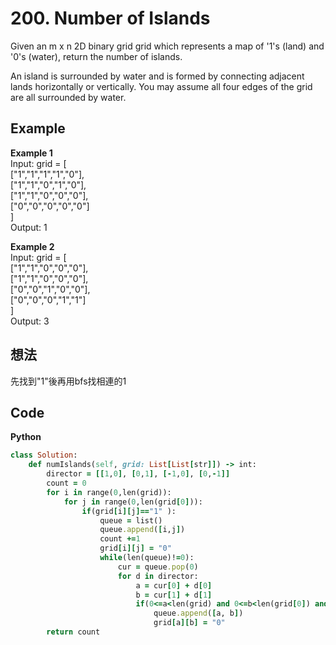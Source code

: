 # 200. Number of Islands
Given an m x n 2D binary grid grid which represents a map of '1's (land) and '0's (water), return the number of islands.

An island is surrounded by water and is formed by connecting adjacent lands horizontally or vertically. You may assume all four edges of the grid are all surrounded by water.

 
## Example
**Example 1**  
Input: grid = [  
  ["1","1","1","1","0"],  
  ["1","1","0","1","0"],  
  ["1","1","0","0","0"],  
  ["0","0","0","0","0"]  
]   
Output: 1  

**Example 2**  
Input: grid = [  
  ["1","1","0","0","0"],  
  ["1","1","0","0","0"],  
  ["0","0","1","0","0"],  
  ["0","0","0","1","1"]  
]  
Output: 3  

## 想法
先找到"1"後再用bfs找相連的1

## Code
**Python**
```ruby
class Solution:
    def numIslands(self, grid: List[List[str]]) -> int:
        director = [[1,0], [0,1], [-1,0], [0,-1]]
        count = 0
        for i in range(0,len(grid)):
            for j in range(0,len(grid[0])):
                if(grid[i][j]=="1" ):
                    queue = list()
                    queue.append([i,j])
                    count +=1
                    grid[i][j] = "0"
                    while(len(queue)!=0):
                        cur = queue.pop(0)        
                        for d in director:
                            a = cur[0] + d[0]
                            b = cur[1] + d[1]
                            if(0<=a<len(grid) and 0<=b<len(grid[0]) and grid[a][b] == "1" ):
                                queue.append([a, b])
                                grid[a][b] = "0"
        return count
```
